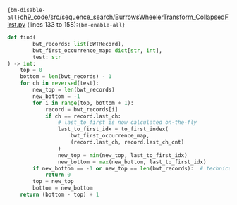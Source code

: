 `{bm-disable-all}`[ch9_code/src/sequence_search/BurrowsWheelerTransform_CollapsedFirst.py](ch9_code/src/sequence_search/BurrowsWheelerTransform_CollapsedFirst.py) (lines 133 to 158):`{bm-enable-all}`

```python
def find(
        bwt_records: list[BWTRecord],
        bwt_first_occurrence_map: dict[str, int],
        test: str
) -> int:
    top = 0
    bottom = len(bwt_records) - 1
    for ch in reversed(test):
        new_top = len(bwt_records)
        new_bottom = -1
        for i in range(top, bottom + 1):
            record = bwt_records[i]
            if ch == record.last_ch:
                # last_to_first is now calculated on-the-fly
                last_to_first_idx = to_first_index(
                    bwt_first_occurrence_map,
                    (record.last_ch, record.last_ch_cnt)
                )
                new_top = min(new_top, last_to_first_idx)
                new_bottom = max(new_bottom, last_to_first_idx)
        if new_bottom == -1 or new_top == len(bwt_records):  # technically only need to check one of these conditions
            return 0
        top = new_top
        bottom = new_bottom
    return (bottom - top) + 1
```